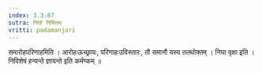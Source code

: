 ```yaml
---
index: 3.3.87
sutra: निघो निमितम्
vritti: padamanjari
---
```


 समारोहपरिणाहमिति । आरोहःऊच्छ्रायः, परिणाहःउविस्तारः, तौ समानौ यस्य ततथोक्तम् । निघा वृक्षा इति । निविशेषं हन्यन्ते ज्ञायन्ते इति कर्मण्कम् ॥